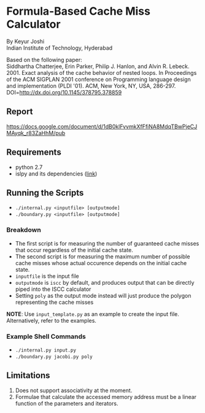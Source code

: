 # Formula-Based Cache Miss Calculator

By Keyur Joshi  
Indian Institute of Technology, Hyderabad

Based on the following paper:  
Siddhartha Chatterjee, Erin Parker, Philip J. Hanlon, and Alvin R. Lebeck. 2001. Exact analysis of the cache behavior of nested loops. In Proceedings of the ACM SIGPLAN 2001 conference on Programming language design and implementation (PLDI '01). ACM, New York, NY, USA, 286-297. DOI=<http://dx.doi.org/10.1145/378795.378859>

## Report

<https://docs.google.com/document/d/1dB0klFvvmkXfFfiNA8MdqTBwPjeCJMAyqk_r83ZaHhM/pub>

## Requirements
* python 2.7
* islpy and its dependencies ([link](https://documen.tician.de/islpy/))

## Running the Scripts
* `./internal.py <inputfile> [outputmode]`
* `./boundary.py <inputfile> [outputmode]`

### Breakdown
* The first script is for measuring the number of guaranteed cache misses that occur regardless of the initial cache state.
* The second script is for measuring the maximum number of possible cache misses whose actual occurence depends on the initial cache state.
* `inputfile` is the input file
* `outputmode` is `iscc` by default, and produces output that can be directly piped into the ISCC calculator
* Setting `poly` as the output mode instead will just produce the polygon representing the cache misses

**NOTE**: Use `input_template.py` as an example to create the input file. Alternatively, refer to the examples.

### Example Shell Commands

* `./internal.py input.py`
* `./boundary.py jacobi.py poly`

## Limitations

1. Does not support associativity at the moment.
2. Formulae that calculate the accessed memory address must be a linear function of the parameters and iterators.
